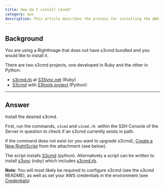 ```yaml
---
title: How do I install s3cmd?
category: aws
description: This article describes the process for installing the AWS s3cmd tool.
---
```


## Background

You are using a RightImage that does not have s3cmd bundled and you would like to install it.

There are two s3cmd projects, one developed in Ruby and the other in Python:

* [s3cmd.rb](http://s3.amazonaws.com/ServEdge_pub/s3sync/README_s3cmd.txt) at [S3Sync.net](http://s3sync.net/wiki.html) (Ruby)
* [S3cmd](https://github.com/s3tools/s3cmd) with [S3tools project](https://github.com/s3tools/s3cmd) (Python)

* * *

## Answer

Install the desired s3cmd.

First, run the commands, `s3cmd` and `s3cmd.rb `within the SSH Console of the Server in question to check if an s3cmd currently exists in path.  

If the command does not exist (or you want to upgrade s3cmd), [Create a New RightScript](http://support.rightscale.com/12-Guides/Dashboard_Users_Guide/Design/RightScripts/Actions/Create_a_New_RightScript) from the attachment (see below).  

The script installs [S3cmd](https://github.com/s3tools/s3cmd) (python). Alternatively a script can be written to install [s3ync](http://s3.amazonaws.com/ServEdge_pub/s3sync/s3sync.tar.gz) (ruby) which includes [s3cmd.rb](http://s3.amazonaws.com/ServEdge_pub/s3sync/README_s3cmd.txt).

**Note**: You will most likely be required to configure s3cmd (see the s3cmd README), as well as set your AWS credentials in the environment (see [Credentials](/cm/dashboard/design/credentials/))
